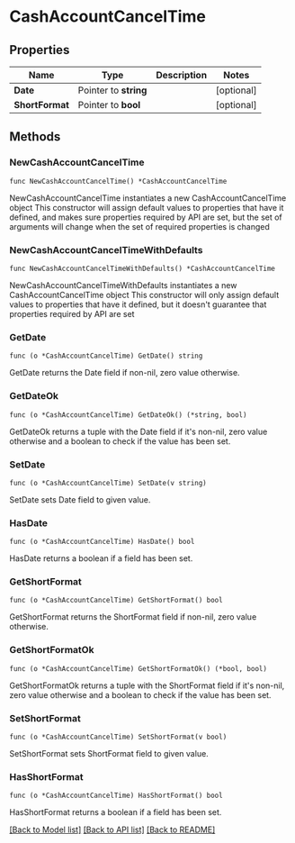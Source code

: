 # CashAccountCancelTime

## Properties

Name | Type | Description | Notes
------------ | ------------- | ------------- | -------------
**Date** | Pointer to **string** |  | [optional] 
**ShortFormat** | Pointer to **bool** |  | [optional] 

## Methods

### NewCashAccountCancelTime

`func NewCashAccountCancelTime() *CashAccountCancelTime`

NewCashAccountCancelTime instantiates a new CashAccountCancelTime object
This constructor will assign default values to properties that have it defined,
and makes sure properties required by API are set, but the set of arguments
will change when the set of required properties is changed

### NewCashAccountCancelTimeWithDefaults

`func NewCashAccountCancelTimeWithDefaults() *CashAccountCancelTime`

NewCashAccountCancelTimeWithDefaults instantiates a new CashAccountCancelTime object
This constructor will only assign default values to properties that have it defined,
but it doesn't guarantee that properties required by API are set

### GetDate

`func (o *CashAccountCancelTime) GetDate() string`

GetDate returns the Date field if non-nil, zero value otherwise.

### GetDateOk

`func (o *CashAccountCancelTime) GetDateOk() (*string, bool)`

GetDateOk returns a tuple with the Date field if it's non-nil, zero value otherwise
and a boolean to check if the value has been set.

### SetDate

`func (o *CashAccountCancelTime) SetDate(v string)`

SetDate sets Date field to given value.

### HasDate

`func (o *CashAccountCancelTime) HasDate() bool`

HasDate returns a boolean if a field has been set.

### GetShortFormat

`func (o *CashAccountCancelTime) GetShortFormat() bool`

GetShortFormat returns the ShortFormat field if non-nil, zero value otherwise.

### GetShortFormatOk

`func (o *CashAccountCancelTime) GetShortFormatOk() (*bool, bool)`

GetShortFormatOk returns a tuple with the ShortFormat field if it's non-nil, zero value otherwise
and a boolean to check if the value has been set.

### SetShortFormat

`func (o *CashAccountCancelTime) SetShortFormat(v bool)`

SetShortFormat sets ShortFormat field to given value.

### HasShortFormat

`func (o *CashAccountCancelTime) HasShortFormat() bool`

HasShortFormat returns a boolean if a field has been set.


[[Back to Model list]](../README.md#documentation-for-models) [[Back to API list]](../README.md#documentation-for-api-endpoints) [[Back to README]](../README.md)


